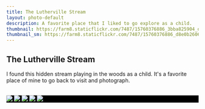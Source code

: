 ```yaml
---
title: The Lutherville Stream
layout: photo-default
description: A favorite place that I liked to go explore as a child.
thumbnail: https://farm8.staticflickr.com/7487/15760376886_3bba825904_o_d.jpg
thumbnail_sm: https://farm8.staticflickr.com/7487/15760376886_d8e0b26060_z_d.jpg
---
```


## The Lutherville Stream

I found this hidden stream playing in the woods as a child.
It's a favorite place of mine to go back to visit and photograph.

<br />


<style>
    .galleria{ background: #000 }
</style>

<div class="galleria">
    <img src="https://farm8.staticflickr.com/7496/15782199351_652740d1de_h_d.jpg">
    <img src="https://farm6.staticflickr.com/5604/15782197791_44e6968fce_h_d.jpg">
    <img src="https://farm6.staticflickr.com/5606/15782196431_ddebf2ea1a_h_d.jpg">
    <img src="https://farm8.staticflickr.com/7487/15760376886_afc2af2d75_h_d.jpg">
    <img src="https://farm8.staticflickr.com/7506/15164111874_b011d411e9_h_d.jpg">
</div>

<script>
    Galleria.loadTheme('/javascripts/galleria-themes/classic/galleria.classic.js');
    Galleria.configure({
        lightbox: true,
        height: 0.75 /* 16:9 -- 0.5625 */
    });
    Galleria.run('.galleria');
</script>
